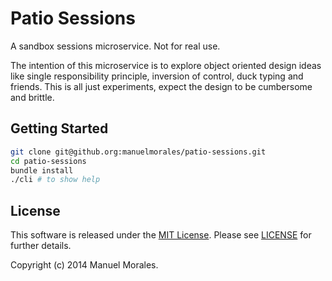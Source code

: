 # Patio Sessions

A sandbox sessions microservice.
Not for real use.

The intention of this microservice is to explore object oriented design ideas like 
single responsibility principle, inversion of control, duck typing and friends.
This is all just experiments, expect the design to be cumbersome and brittle.


## Getting Started

```bash
git clone git@github.org:manuelmorales/patio-sessions.git
cd patio-sessions
bundle install
./cli # to show help
```


## License

This software is released under the [MIT License](http://www.opensource.org/licenses/MIT).
Please see  [LICENSE](LICENSE.txt) for further details.

Copyright (c) 2014 Manuel Morales.

